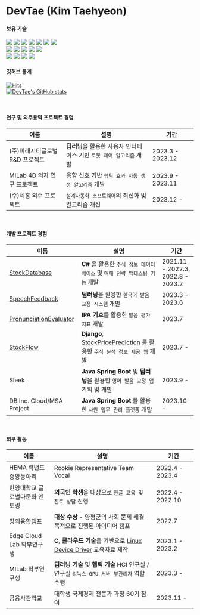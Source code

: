 DevTae (Kim Taehyeon)
=====

#### 보유 기술

<div style="display: inline;">
  <img src="https://img.shields.io/badge/Java-007396?style=flat-square&logo=Java&logoColor=white"/>
  <img src="https://img.shields.io/badge/SpringBoot-6DB33F?style=flat-square&logo=Spring&logoColor=white"/>
  <img src="https://img.shields.io/badge/Python-3776AB?style=flat-square&logo=Python&logoColor=white"/>
  <img src="https://img.shields.io/badge/PyTorch-F05032?style=flat-square&logo=PyTorch&logoColor=white"/>
  <img src="https://img.shields.io/badge/django-092E20?style=flat-square&logo=django&logoColor=white"/>
  <img src="https://img.shields.io/badge/C-A8B9CC?style=flat-square&logo=C&logoColor=white"/>
  <!--<img src="https://img.shields.io/badge/PHP-777BB4?style=flat-square&logo=php&logoColor=white"/>-->
  <img src="https://img.shields.io/badge/C%23-239120?style=flat-square&logo=c-sharp&logoColor=white">
  <br/>
  <img src="https://img.shields.io/badge/HTML5-E34F26?style=flat-square&logo=HTML5&logoColor=white"/> 
  <img src="https://img.shields.io/badge/CSS3-1572B6?style=flat-square&logo=CSS3&logoColor=white"/>
  <img src="https://img.shields.io/badge/JavaScript-F7DF1E?style=flat-square&logo=JavaScript&logoColor=white"/>
  <img src="https://img.shields.io/badge/PostgreSQL-4479A1?style=flat-square&logo=PostgreSQL&logoColor=white"/>
  <img src="https://img.shields.io/badge/MySQL-4479A1?style=flat-square&logo=MySQL&logoColor=white"/>
  <br/>
  <img src="https://img.shields.io/badge/Git-F05032?style=flat-square&logo=git&logoColor=white"/>
  <img src="https://img.shields.io/badge/Linux-FCC624?style=flat-square&logo=linux&logoColor=black"/>
  <img src="https://img.shields.io/badge/Ubuntu-E95420?style=flat-square&logo=Ubuntu&logoColor=white"/>
  <img src="https://img.shields.io/badge/Docker-2496ED?style=flat-square&logo=Docker&logoColor=white"/>
</div>

<br/>

#### 깃허브 통계

[![Hits](https://hits.seeyoufarm.com/api/count/incr/badge.svg?url=https%3A%2F%2Fgithub.com%2FDevTae&count_bg=%2379C83D&title_bg=%23555555&icon=&icon_color=%23E7E7E7&title=hits&edge_flat=false)](https://hits.seeyoufarm.com)
<br/>
[![DevTae's GitHub stats](https://github-readme-stats.vercel.app/api?username=DevTae)](https://github.com/anuraghazra/github-readme-stats)

<br/>

#### 연구 및 외주용역 프로젝트 경험
| 이름 | 설명 | 기간 |
|-------|-------------|-------
| (주)미래시티글로벌 R&D 프로젝트 | **딥러닝**을 활용한 사용자 인터페이스 기반 `로봇 제어 알고리즘` 개발 | 2023.3 - 2023.12 |
| MILab 4D 의자 연구 프로젝트 | 음향 신호 기반 `햅틱 효과 자동 생성 알고리즘` 개발 | 2023.9 - 2023.11 |
| (주)세홍 외주 프로젝트 | `설계자동화 소프트웨어`의 최신화 및 알고리즘 개선 | 2023.12 - |

<br/>

#### 개발 프로젝트 경험

| 이름 | 설명 | 기간 |
|-------|-------------|-------
| [StockDatabase](https://github.com/DevTae/StockDatabasePreview) | **C#** 을 활용한 `주식 정보 데이터베이스` 및 `매매 전략 백테스팅 기능` 개발  | 2021.11 - 2022.3, <br/> 2022.8 - 2023.2 |
| [SpeechFeedback](https://github.com/DevTae/SpeechFeedback) | **딥러닝**을 활용한 `한국어 발음 교정 시스템` 개발 | 2023.3 - 2023.6 |
| [PronunciationEvaluator](https://github.com/DevTae/PronunciationEvaluator) | **IPA 기호**를 활용한 `발음 평가 지표` 개발 | 2023.7 |
| [StockFlow](https://github.com/DevTae/StockFlow) | **Django**, [StockPricePrediction](https://github.com/DevTae/StockPricePredictionPreview) 를 활용한 `주식 분석 정보 제공 웹` 개발 | 2023.7 - |
| Sleek | **Java Spring Boot** 및 **딥러닝**을 활용한 `영어 발음 교정 앱` 기획 및 개발 | 2023.9 - |
| DB Inc. Cloud/MSA Project | **Java Spring Boot** 를 활용한 `사원 업무 관리 플랫폼` 개발 | 2023.10 - |

<br/>

#### 외부 활동

| 이름 | 설명 | 기간 |
-------|-------------|-------
| HEMA 락밴드 중앙동아리 | Rookie Representative Team Vocal | 2022.4 - 2023.4 |
| 한양대학교 글로벌다문화 멘토링 | **외국인 학생**을 대상으로 `한글 교육 및 진로 상담` 진행 | 2022.4 - 2022.10 |
| 창의융합캠프 |  **대상 수상** - 양평군의 사회 문제 해결 목적으로 진행된 아이디어 캠프 | 2022.7 |
| Edge Cloud Lab 학부연구생 | **C**, **클라우드 기술**을 기반으로 [Linux Device Driver](https://github.com/DevTae/Linux-Device-Driver) 교육자료 제작 | 2023.1 - 2023.2 |
| MILab 학부연구생 | **딥러닝 기술** 및 **햅틱 기술** HCI 연구실 / 연구실 `리눅스 GPU 서버 부관리자` 역할 수행 | 2023.3 - |
| 금융사관학교 | 대학생 국제경제 전문가 과정 60기 참여 | 2023.11 - |
